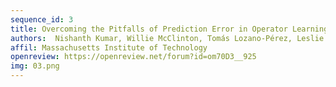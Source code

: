 ```yaml
---
sequence_id: 3
title: Overcoming the Pitfalls of Prediction Error in Operator Learning for Bilevel Planning
authors:  Nishanth Kumar, Willie McClinton, Tomás Lozano-Pérez, Leslie Pack Kaelbling 
affil: Massachusetts Institute of Technology
openreview: https://openreview.net/forum?id=om70D3__925
img: 03.png
---
```

